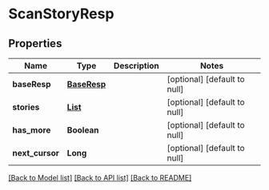 # ScanStoryResp
## Properties

| Name | Type | Description | Notes |
|------------ | ------------- | ------------- | -------------|
| **baseResp** | [**BaseResp**](BaseResp.md) |  | [optional] [default to null] |
| **stories** | [**List**](Story.md) |  | [optional] [default to null] |
| **has\_more** | **Boolean** |  | [optional] [default to null] |
| **next\_cursor** | **Long** |  | [optional] [default to null] |

[[Back to Model list]](../README.md#documentation-for-models) [[Back to API list]](../README.md#documentation-for-api-endpoints) [[Back to README]](../README.md)

